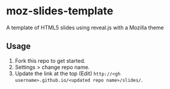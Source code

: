 # moz-slides-template

A template of HTML5 slides using reveal.js with a Mozilla theme

## Usage

1. Fork this repo to get started.
2. Settings > change repo name.
3. Update the link at the top (Edit) `http://<gh username>.github.io/<updated repo name>/slides/`.

